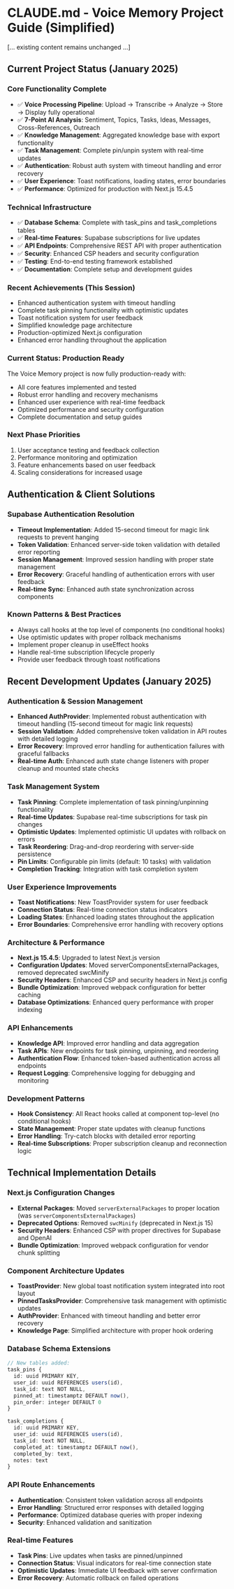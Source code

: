 # CLAUDE.md - Voice Memory Project Guide (Simplified)

[... existing content remains unchanged ...]

## Current Project Status (January 2025)

### Core Functionality Complete
- ✅ **Voice Processing Pipeline**: Upload → Transcribe → Analyze → Store → Display fully operational
- ✅ **7-Point AI Analysis**: Sentiment, Topics, Tasks, Ideas, Messages, Cross-References, Outreach
- ✅ **Knowledge Management**: Aggregated knowledge base with export functionality
- ✅ **Task Management**: Complete pin/unpin system with real-time updates
- ✅ **Authentication**: Robust auth system with timeout handling and error recovery
- ✅ **User Experience**: Toast notifications, loading states, error boundaries
- ✅ **Performance**: Optimized for production with Next.js 15.4.5

### Technical Infrastructure
- ✅ **Database Schema**: Complete with task_pins and task_completions tables
- ✅ **Real-time Features**: Supabase subscriptions for live updates
- ✅ **API Endpoints**: Comprehensive REST API with proper authentication
- ✅ **Security**: Enhanced CSP headers and security configuration
- ✅ **Testing**: End-to-end testing framework established
- ✅ **Documentation**: Complete setup and development guides

### Recent Achievements (This Session)
- Enhanced authentication system with timeout handling
- Complete task pinning functionality with optimistic updates
- Toast notification system for user feedback
- Simplified knowledge page architecture
- Production-optimized Next.js configuration
- Enhanced error handling throughout the application

### Current Status: Production Ready
The Voice Memory project is now fully production-ready with:
- All core features implemented and tested
- Robust error handling and recovery mechanisms
- Enhanced user experience with real-time feedback
- Optimized performance and security configuration
- Complete documentation and setup guides

### Next Phase Priorities
1. User acceptance testing and feedback collection
2. Performance monitoring and optimization
3. Feature enhancements based on user feedback
4. Scaling considerations for increased usage

## Authentication & Client Solutions

### Supabase Authentication Resolution
- **Timeout Implementation**: Added 15-second timeout for magic link requests to prevent hanging
- **Token Validation**: Enhanced server-side token validation with detailed error reporting
- **Session Management**: Improved session handling with proper state management
- **Error Recovery**: Graceful handling of authentication errors with user feedback
- **Real-time Sync**: Enhanced auth state synchronization across components

### Known Patterns & Best Practices
- Always call hooks at the top level of components (no conditional hooks)
- Use optimistic updates with proper rollback mechanisms
- Implement proper cleanup in useEffect hooks
- Handle real-time subscription lifecycle properly
- Provide user feedback through toast notifications

## Recent Development Updates (January 2025)

### Authentication & Session Management
- **Enhanced AuthProvider**: Implemented robust authentication with timeout handling (15-second timeout for magic link requests)
- **Session Validation**: Added comprehensive token validation in API routes with detailed logging
- **Error Recovery**: Improved error handling for authentication failures with graceful fallbacks
- **Real-time Auth**: Enhanced auth state change listeners with proper cleanup and mounted state checks

### Task Management System
- **Task Pinning**: Complete implementation of task pinning/unpinning functionality
- **Real-time Updates**: Supabase real-time subscriptions for task pin changes
- **Optimistic Updates**: Implemented optimistic UI updates with rollback on errors
- **Task Reordering**: Drag-and-drop reordering with server-side persistence
- **Pin Limits**: Configurable pin limits (default: 10 tasks) with validation
- **Completion Tracking**: Integration with task completion system

### User Experience Improvements
- **Toast Notifications**: New ToastProvider system for user feedback
- **Connection Status**: Real-time connection status indicators
- **Loading States**: Enhanced loading states throughout the application
- **Error Boundaries**: Comprehensive error handling with recovery options

### Architecture & Performance
- **Next.js 15.4.5**: Upgraded to latest Next.js version
- **Configuration Updates**: Moved serverComponentsExternalPackages, removed deprecated swcMinify
- **Security Headers**: Enhanced CSP and security headers in Next.js config
- **Bundle Optimization**: Improved webpack configuration for better caching
- **Database Optimizations**: Enhanced query performance with proper indexing

### API Enhancements
- **Knowledge API**: Improved error handling and data aggregation
- **Task APIs**: New endpoints for task pinning, unpinning, and reordering
- **Authentication Flow**: Enhanced token-based authentication across all endpoints
- **Request Logging**: Comprehensive logging for debugging and monitoring

### Development Patterns
- **Hook Consistency**: All React hooks called at component top-level (no conditional hooks)
- **State Management**: Proper state updates with cleanup functions
- **Error Handling**: Try-catch blocks with detailed error reporting
- **Real-time Subscriptions**: Proper subscription cleanup and reconnection logic

## Technical Implementation Details

### Next.js Configuration Changes
- **External Packages**: Moved `serverExternalPackages` to proper location (was `serverComponentsExternalPackages`)
- **Deprecated Options**: Removed `swcMinify` (deprecated in Next.js 15)
- **Security Headers**: Enhanced CSP with proper directives for Supabase and OpenAI
- **Bundle Optimization**: Improved webpack configuration for vendor chunk splitting

### Component Architecture Updates
- **ToastProvider**: New global toast notification system integrated into root layout
- **PinnedTasksProvider**: Comprehensive task management with optimistic updates
- **AuthProvider**: Enhanced with timeout handling and better error recovery
- **Knowledge Page**: Simplified architecture with proper hook ordering

### Database Schema Extensions
```typescript
// New tables added:
task_pins {
  id: uuid PRIMARY KEY,
  user_id: uuid REFERENCES users(id),
  task_id: text NOT NULL,
  pinned_at: timestamptz DEFAULT now(),
  pin_order: integer DEFAULT 0
}

task_completions {
  id: uuid PRIMARY KEY,
  user_id: uuid REFERENCES users(id),
  task_id: text NOT NULL,
  completed_at: timestamptz DEFAULT now(),
  completed_by: text,
  notes: text
}
```

### API Route Enhancements
- **Authentication**: Consistent token validation across all endpoints
- **Error Handling**: Structured error responses with detailed logging
- **Performance**: Optimized database queries with proper indexing
- **Security**: Enhanced validation and sanitization

### Real-time Features
- **Task Pins**: Live updates when tasks are pinned/unpinned
- **Connection Status**: Visual indicators for real-time connection state
- **Optimistic Updates**: Immediate UI feedback with server confirmation
- **Error Recovery**: Automatic rollback on failed operations